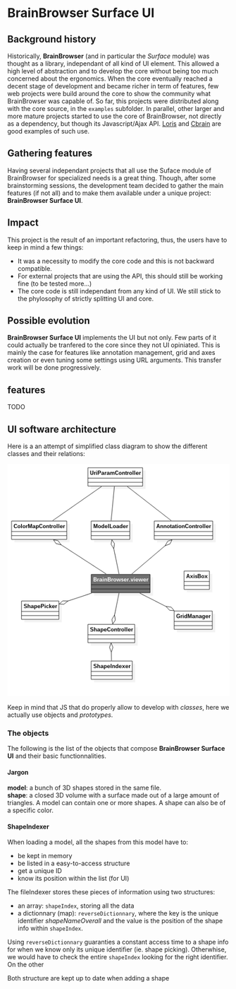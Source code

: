 # BrainBrowser Surface UI

## Background history
Historically, **BrainBrowser** (and in particular the *Surface* module) was thought as a library, independant of all kind of UI element. This allowed a high level of abstraction and to develop the core without being too much concerned about the ergonomics. When the core eventually reached a decent stage of development and became richer in term of features, few web projects were build around the core to show the community what BrainBrowser was capable of. So far, this projects were distributed along with the core source, in the `examples` subfolder. In parallel, other larger and more mature projects started to use the core of BrainBrowser, not directly as a dependency, but though its Javascript/Ajax API. [Loris](http://mcin-cnim.ca/neuroimagingtechnologies/loris/) and [Cbrain](http://mcin-cnim.ca/neuroimagingtechnologies/cbrain/) are good examples of such use.

## Gathering features
Having several independant projects that all use the Suface module of BrainBrowser for specialized needs is a great thing. Though, after some brainstorming sessions, the development team decided to gather the main features (if not all) and to make them available under a unique project: **BrainBrowser Surface UI**.

## Impact
This project is the result of an important refactoring, thus, the users have to keep in mind a few things:
- It was a necessity to modify the core code and this is not backward compatible.
- For external projects that are using the API, this should still be working fine (to be tested more...)
- The core code is still independant from any kind of UI. We still stick to the phylosophy of strictly splitting UI and core.

## Possible evolution
**BrainBrowser Surface UI** implements the UI but not only. Few parts of it could actually be tranfered to the core since they not UI opiniated. This is mainly the case for features like annotation management, grid and axes creation or even tuning some settings using URL arguments. This transfer work will be done progressively.


## features
TODO


## UI software architecture
Here is a an attempt of simplified class diagram to show the different classes and their relations:  

![](uml/class.png)

Keep in mind that JS that do properly allow to develop with *classes*, here we actually use objects and *prototypes*.

### The objects
The following is the list of the objects that compose **BrainBrowser Surface UI** and their basic functionnalities.

#### Jargon
**model**: a bunch of 3D shapes stored in the same file.  
**shape**: a closed 3D volume with a surface made out of a large amount of triangles. A model can contain one or more shapes. A shape can also be of a specific color.  


#### ShapeIndexer
When loading a model, all the shapes from this model have to:
- be kept in memory
- be listed in a easy-to-access structure
- get a unique ID
- know its position within the list (for UI)

The fileIndexer stores these pieces of information using two structures:
- an array: `shapeIndex`, storing all the data
- a dictionnary (map): `reverseDictionnary`, where the key is the unique identifier *shapeNameOverall* and the value is the position of the shape info within `shapeIndex`.

Using `reverseDictionnary` guaranties a constant access time to a shape info for when we know only its unique identifier (ie. shape picking). Otherwhise, we would have to check the entire `shapeIndex` looking for the right identifier. On the other

Both structure are kept up to date when adding a shape
